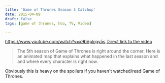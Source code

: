 ```yaml
---
title: 'Game of Thrones Season 5 Catchup'
date: 2015-04-09
draft: false
tags: [game of thrones, hbo, TV, Video]

---
```


https://www.youtube.com/watch?v=x9bVpkigy5s [Direct link to the video](https://www.youtube.com/watch?v=x9bVpkigy5s)

> The 5th season of Game of Thrones is right around the corner. Here is an animated map that explains what happened in the last season and and where every character is right now.

Obviously this is heavy on the spoilers if you haven't watched/read Game of Thrones.